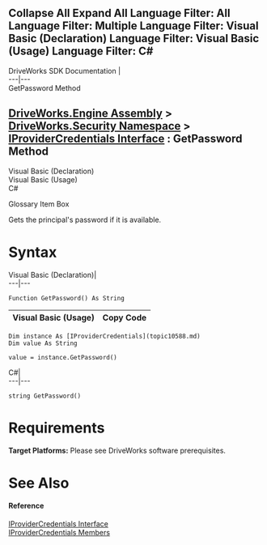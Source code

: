 Collapse All Expand All Language Filter: All  Language Filter: Multiple  Language Filter: Visual Basic (Declaration) Language Filter: Visual Basic (Usage) Language Filter: C#  
---  
DriveWorks SDK Documentation  |   
---|---  
GetPassword Method   
  
[DriveWorks.Engine Assembly](topic2156.md) > [DriveWorks.Security Namespace](topic10574.md) > [IProviderCredentials Interface](topic10588.md) : GetPassword Method  
---  
  
Visual Basic (Declaration)    
Visual Basic (Usage)    
C# 

Glossary Item Box

Gets the principal's password if it is available. 

# Syntax

Visual Basic (Declaration)|   
---|---  
      
    
    Function GetPassword() As String  
  
Visual Basic (Usage)| Copy Code  
---|---  
      
    
    Dim instance As [IProviderCredentials](topic10588.md)
    Dim value As String
     
    value = instance.GetPassword()  
  
C#|   
---|---  
      
    
    string GetPassword()  
  
# Requirements

**Target Platforms:** Please see DriveWorks software prerequisites.

# See Also

#### Reference

[IProviderCredentials Interface](topic10588.md)   
[IProviderCredentials Members](topic10589.md)


